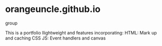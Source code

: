 # orangeuncle.github.io
group

This is a portfolio llightweight and features incorporating:
HTML: Mark up and caching
CSS
JS: Event handlers and canvas
